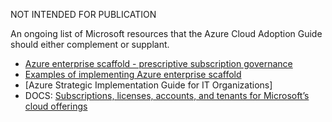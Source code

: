 NOT INTENDED FOR PUBLICATION

An ongoing list of Microsoft resources that the Azure Cloud Adoption Guide should either complement or supplant.

- [Azure enterprise scaffold - prescriptive subscription governance](https://docs.microsoft.com/en-us/azure/azure-resource-manager/resource-manager-subscription-governance)
- [Examples of implementing Azure enterprise scaffold](https://docs.microsoft.com/en-us/azure/azure-resource-manager/resource-manager-subscription-examples)
- [Azure Strategic Implementation Guide for IT Organizations]
- DOCS: [Subscriptions, licenses, accounts, and tenants for Microsoft’s cloud offerings](https://technet.microsoft.com/en-us/library/mt765146.aspx?f=255&MSPPError=-2147217396)

